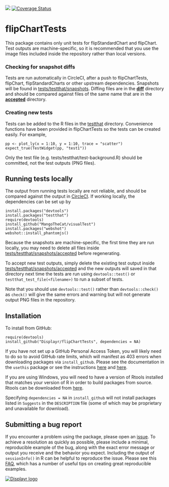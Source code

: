 [![](https://travis-ci.org/Displayr/flipChartTests.svg?branch=master)](https://travis-ci.org/Displayr/flipChartTests/)
[![Coverage Status](https://coveralls.io/repos/github/Displayr/flipChartTests/badge.svg?branch=master)](https://coveralls.io/github/Displayr/flipChartTests?branch=master)
# flipChartTests

This package contains only unit tests for flipStandardChart and flipChart. Test outputs are machine-specific, so it is recommended that you use the image files included inside the repository rather than local versions.

### Checking for snapshot diffs
Tests are run automatically in CircleCI, after a push to flipChartTests, flipChart, flipStandardCharts or other upstream dependencies. Snapshots will be found in [tests/testthat/snapshots](tests/testthat/snapshots). Diffing files are in the **[diff](tests/testthat/snapshots/diff)** directory and should be compared against files of the same name that are in the **[accepted](tests/testthat/snapshots/accepted)** directory.

### Creating new tests
Tests can be added to the R files in the [testthat](tests/testthat) directory. Convenience functions have been provided in flipChartTests so the tests can be created easily. For example,
```
pp <- plot_ly(x = 1:10, y = 1:10, trace = "scatter")
expect_true(TestWidget(pp, "test1"))
```
Only the test file (e.g. tests/testthat/test-background.R) should be committed, not the test outputs (PNG files).

## Running tests locally
The output from running tests locally are not reliable, and should be compared against the output in [CircleCI](https://app.circleci.com/pipelines/github/Displayr/flipChartTests). If working locally, the dependencies can be set up by
```
install.packages("devtools")
install.packages("testthat")
require(devtools)
install_github("MangoTheCat/visualTest")
install.packages("webshot")
webshot::install_phantomjs()
```
Because the snapshots are machine-specific, the first time they are run locally, you may need to delete all files inside [tests/testthat/snapshots/accepted](tests/testthat/snapshots/accepted) before regenerating.

To accept new test outputs, simply delete the existing test output inside [tests/testthat/snapshots/accepted](tests/testthat/snapshots/accepted) and the new outputs will saved in that directory next time the tests are run using `devtools::test()` or `testthat_test_file(<filename>)` to run a subset of tests.

Note that you should use `devtools::test()` rather than `devtools::check()` as `check()` will give the same errors and warning but will not generate output PNG files in the repository.

## Installation

To install from GitHub:
```
require(devtools)
install_github("Displayr/flipChartTests", dependencies = NA)
```

If you have not set up a GitHub Personal Access Token, you will likely need to do so to avoid
GitHub rate limits, which will manifest as 403 errors when downloading packages via
`install_github`. Please see the documentation in the `usethis` package or see the
instructions [here](https://docs.github.com/en/authentication/keeping-your-account-and-data-secure/creating-a-personal-access-token) and [here](https://docs.github.com/en/authentication/keeping-your-account-and-data-secure/creating-a-personal-access-token).

If you are using Windows, you will need to have a version of Rtools installed that matches your
version of R in order to build packages from source. Rtools can be downloaded from
[here](https://cran.r-project.org/bin/windows/Rtools/).

Specifying `dependencies = NA` in `install_github` will not install packages listed
in `Suggests` in the `DESCRIPTION` file (some of which may be proprietary and unavailable for download).

## Submitting a bug report

If you encounter a problem using the package, please open an [issue](https://github.com/Displayr/flipChartTests/issues). To achieve a resolution as quickly as possible, please include a minimal, reproducible example of the bug, along with the exact error message or output you receive and the behavior you expect. Including the output of `sessionInfo()` in R can be helpful to reproduce the issue. Please see this [FAQ](https://community.rstudio.com/t/faq-whats-a-reproducible-example-reprex-and-how-do-i-create-one/5219), which has a number of useful tips on creating great reproducible examples.

[![Displayr logo](https://mwmclean.github.io/img/logo-header.png)](https://www.displayr.com)
